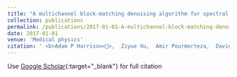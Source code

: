 ```yaml
---
title: "A multichannel block-matching denoising algorithm for spectral photon-counting CT images"
collection: publications
permalink: /publications/2017-01-01-A-multichannel-block-matching-denoising-algorithm-for-spectral-photon-counting-CT-images
date: 2017-01-01
venue: 'Medical physics'
citation: ' <b>Adam P Harrison<>,  Ziyue Xu,  Amir Pourmorteza,  David A Bluemke,  Daniel J Mollura, &quot;A multichannel block-matching denoising algorithm for spectral photon-counting CT images.&quot; Medical physics, 2017.'
---
```

Use [Google Scholar](https://scholar.google.com/scholar?q=A+multichannel+block+matching+denoising+algorithm+for+spectral+photon+counting+CT+images){:target="_blank"} for full citation